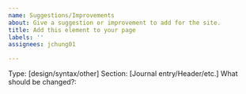 ```yaml
---
name: Suggestions/Improvements
about: Give a suggestion or improvement to add for the site.
title: Add this element to your page
labels: ''
assignees: jchung01

---
```


Type: [design/syntax/other]
Section: [Journal entry/Header/etc.]
What should be changed?:
